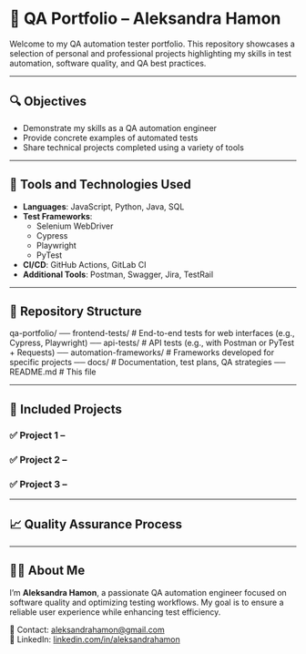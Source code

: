 # 🎯 QA Portfolio – Aleksandra Hamon

Welcome to my QA automation tester portfolio. This repository showcases a selection of personal and professional projects highlighting my skills in test automation, software quality, and QA best practices.

---

## 🔍 Objectives

- Demonstrate my skills as a QA automation engineer
- Provide concrete examples of automated tests
- Share technical projects completed using a variety of tools

---

## 🧪 Tools and Technologies Used

- **Languages**: JavaScript, Python, Java, SQL
- **Test Frameworks**:
  - Selenium WebDriver
  - Cypress
  - Playwright
  - PyTest
- **CI/CD**: GitHub Actions, GitLab CI
- **Additional Tools**: Postman, Swagger, Jira, TestRail

---

## 📁 Repository Structure

qa-portfolio/
── frontend-tests/ # End-to-end tests for web interfaces (e.g., Cypress, Playwright)
── api-tests/ # API tests (e.g., with Postman or PyTest + Requests)
── automation-frameworks/ # Frameworks developed for specific projects
── docs/ # Documentation, test plans, QA strategies
── README.md # This file


---

## 📂 Included Projects

### ✅ Project 1 – 

### ✅ Project 2 –

### ✅ Project 3 – 


---

## 📈 Quality Assurance Process


---

## 🙋‍♀️ About Me

I’m **Aleksandra Hamon**, a passionate QA automation engineer focused on software quality and optimizing testing workflows. My goal is to ensure a reliable user experience while enhancing test efficiency.

📧 Contact: aleksandrahamon@gmail.com  
💼 LinkedIn: [linkedin.com/in/aleksandrahamon](https://linkedin.com/in/aleksandrahamon)
